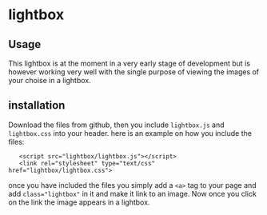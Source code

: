 lightbox
========

Usage
-----

This lightbox is at the moment in a very early stage of development but is however working very well with the single purpose of viewing the images of your choise in a lightbox.

installation
------------

Download the files from github, then you include `lightbox.js` and `lightbox.css` into your header.
here is an example on how you include the files:

```
   <script src="lightbox/lightbox.js"></script>
   <link rel="stylesheet" type="text/css" href="lightbox/lightbox.css">
```

once you have included the files you simply add a `<a>` tag to your page and add `class="lightbox"` in it and make it link to an image.
Now once you click on the link the image appears in a lightbox.
